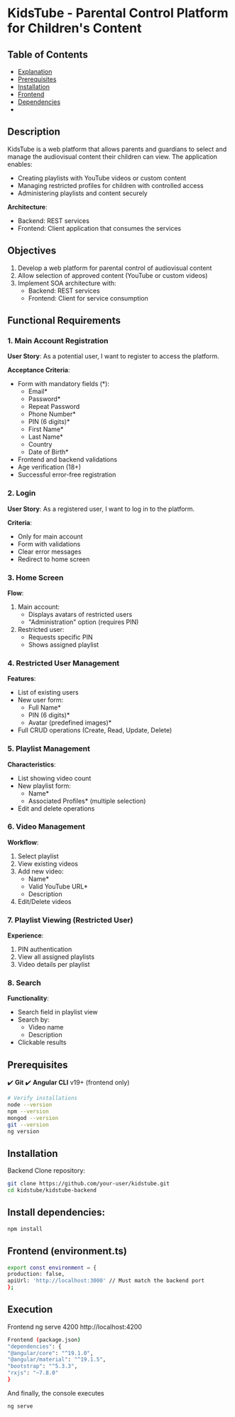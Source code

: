 # KidsTube - Parental Control Platform for Children's Content

## Table of Contents
- [Explanation](#explanation)
- [Prerequisites](#prerequisites)
- [Installation](#installation)
- [Frontend](#frontend)
- [Dependencies](#dependencies)
- 
## Description
KidsTube is a web platform that allows parents and guardians to select and manage the audiovisual content their children can view. The application enables:

- Creating playlists with YouTube videos or custom content
- Managing restricted profiles for children with controlled access
- Administering playlists and content securely

**Architecture**:
- Backend: REST services
- Frontend: Client application that consumes the services

## Objectives
1. Develop a web platform for parental control of audiovisual content
2. Allow selection of approved content (YouTube or custom videos)
3. Implement SOA architecture with:
   - Backend: REST services
   - Frontend: Client for service consumption

## Functional Requirements

### 1. Main Account Registration
**User Story**: As a potential user, I want to register to access the platform.

**Acceptance Criteria**:
- Form with mandatory fields (*):
  - Email*
  - Password*
  - Repeat Password
  - Phone Number*
  - PIN (6 digits)*
  - First Name*
  - Last Name*
  - Country
  - Date of Birth*
- Frontend and backend validations
- Age verification (18+)
- Successful error-free registration

### 2. Login
**User Story**: As a registered user, I want to log in to the platform.

**Criteria**:
- Only for main account
- Form with validations
- Clear error messages
- Redirect to home screen

### 3. Home Screen
**Flow**:
1. Main account:
   - Displays avatars of restricted users
   - "Administration" option (requires PIN)
2. Restricted user:
   - Requests specific PIN
   - Shows assigned playlist

### 4. Restricted User Management
**Features**:
- List of existing users
- New user form:
  - Full Name*
  - PIN (6 digits)*
  - Avatar (predefined images)*
- Full CRUD operations (Create, Read, Update, Delete)

### 5. Playlist Management
**Characteristics**:
- List showing video count
- New playlist form:
  - Name*
  - Associated Profiles* (multiple selection)
- Edit and delete operations

### 6. Video Management
**Workflow**:
1. Select playlist
2. View existing videos
3. Add new video:
   - Name*
   - Valid YouTube URL*
   - Description
4. Edit/Delete videos

### 7. Playlist Viewing (Restricted User)
**Experience**:
1. PIN authentication
2. View all assigned playlists
3. Video details per playlist

### 8. Search
**Functionality**:
- Search field in playlist view
- Search by:
  - Video name
  - Description
- Clickable results


## Prerequisites

✔️ **Git**
✔️ **Angular CLI** v19+ (frontend only)

```bash
# Verify installations
node --version
npm --version
mongod --version
git --version
ng version
```

## Installation
Backend
Clone repository:

```bash
git clone https://github.com/your-user/kidstube.git
cd kidstube/kidstube-backend
```
## Install dependencies:

```bash
npm install
```

## Frontend (environment.ts)
```bash
export const environment = {
production: false,
apiUrl: 'http://localhost:3000' // Must match the backend port
};
```
## Execution
Frontend ng serve 4200 http://localhost:4200
```bash
Frontend (package.json)
"dependencies": {
"@angular/core": "^19.1.0",
"@angular/material": "^19.1.5",
"bootstrap": "^5.3.3",
"rxjs": "~7.8.0"
}
```
And finally, the console executes
```bash
ng serve
```
